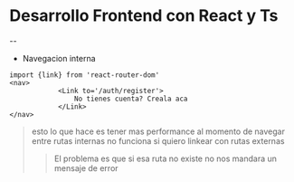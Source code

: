# Desarrollo Frontend con React y Ts
--

- Navegacion interna

```tsx
import {link} from 'react-router-dom'
<nav>
            <Link to='/auth/register'>
                No tienes cuenta? Creala aca
            </Link>
</nav>
```

> esto lo que hace es tener mas performance al momento de navegar entre rutas internas no funciona si quiero linkear con rutas externas
>> El problema es que si esa ruta no existe no nos mandara un mensaje de error
